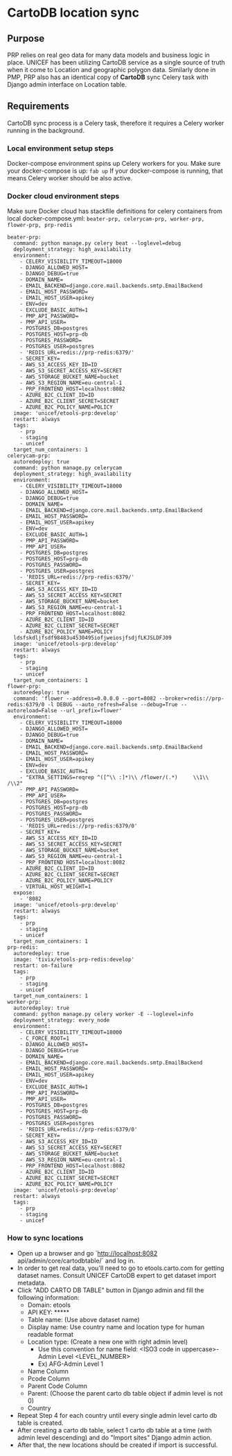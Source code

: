 # CartoDB location sync

## Purpose

PRP relies on real geo data for many data models and business logic in place. UNICEF has been utilizing CartoDB service as a single source of truth when it come to Location and geographic polygon data. Similarly done in PMP, PRP also has an identical copy of **CartoDB** sync Celery task with Django admin interface on Location table.

## Requirements

CartoDB sync process is a Celery task, therefore it requires a Celery worker running in the background.

### Local environment setup steps

Docker-compose environment spins up Celery workers for you. Make sure your docker-compose is up: `fab up` If your docker-compose is running, that means Celery worker should be also active.

### Docker cloud environment steps

Make sure Docker cloud has stackfile definitions for celery containers from local docker-compose.yml: `beater-prp, celerycam-prp, worker-prp, flower-prp, prp-redis`

```text
beater-prp:
  command: python manage.py celery beat --loglevel=debug
  deployment_strategy: high_availability
  environment:
    - CELERY_VISIBILITY_TIMEOUT=18000
    - DJANGO_ALLOWED_HOST=
    - DJANGO_DEBUG=true
    - DOMAIN_NAME=
    - EMAIL_BACKEND=django.core.mail.backends.smtp.EmailBackend
    - EMAIL_HOST_PASSWORD=
    - EMAIL_HOST_USER=apikey
    - ENV=dev
    - EXCLUDE_BASIC_AUTH=1
    - PMP_API_PASSWORD=
    - PMP_API_USER=
    - POSTGRES_DB=postgres
    - POSTGRES_HOST=prp-db
    - POSTGRES_PASSWORD=
    - POSTGRES_USER=postgres
    - 'REDIS_URL=redis://prp-redis:6379/'
    - SECRET_KEY=
    - AWS_S3_ACCESS_KEY_ID=ID
    - AWS_S3_SECRET_ACCESS_KEY=SECRET
    - AWS_STORAGE_BUCKET_NAME=bucket
    - AWS_S3_REGION_NAME=eu-central-1
    - PRP_FRONTEND_HOST=localhost:8082
    - AZURE_B2C_CLIENT_ID=ID
    - AZURE_B2C_CLIENT_SECRET=SECRET
    - AZURE_B2C_POLICY_NAME=POLICY
  image: 'unicef/etools-prp:develop'
  restart: always
  tags:
    - prp
    - staging
    - unicef
  target_num_containers: 1
celerycam-prp:
  autoredeploy: true
  command: python manage.py celerycam
  deployment_strategy: high_availability
  environment:
    - CELERY_VISIBILITY_TIMEOUT=18000
    - DJANGO_ALLOWED_HOST=
    - DJANGO_DEBUG=true
    - DOMAIN_NAME=
    - EMAIL_BACKEND=django.core.mail.backends.smtp.EmailBackend
    - EMAIL_HOST_PASSWORD=
    - EMAIL_HOST_USER=apikey
    - ENV=dev
    - EXCLUDE_BASIC_AUTH=1
    - PMP_API_PASSWORD=
    - PMP_API_USER=
    - POSTGRES_DB=postgres
    - POSTGRES_HOST=prp-db
    - POSTGRES_PASSWORD=
    - POSTGRES_USER=postgres
    - 'REDIS_URL=redis://prp-redis:6379/'
    - SECRET_KEY=
    - AWS_S3_ACCESS_KEY_ID=ID
    - AWS_S3_SECRET_ACCESS_KEY=SECRET
    - AWS_STORAGE_BUCKET_NAME=bucket
    - AWS_S3_REGION_NAME=eu-central-1
    - PRP_FRONTEND_HOST=localhost:8082
    - AZURE_B2C_CLIENT_ID=ID
    - AZURE_B2C_CLIENT_SECRET=SECRET
    - AZURE_B2C_POLICY_NAME=POLICY
  ldsfskdljfsdf98483u4530495iofjweiosjfsdjfLKJSLDFJ09
  image: 'unicef/etools-prp:develop'
  restart: always
  tags:
    - prp
    - staging
    - unicef
  target_num_containers: 1
flower-prp:
  autoredeploy: true
  command: 'flower --address=0.0.0.0 --port=8082 --broker=redis://prp-redis:6379/0 -l DEBUG --auto_refresh=False --debug=True --autoreload=False --url_prefix=flower'
  environment:
    - CELERY_VISIBILITY_TIMEOUT=18000
    - DJANGO_ALLOWED_HOST=
    - DJANGO_DEBUG=true
    - DOMAIN_NAME=
    - EMAIL_BACKEND=django.core.mail.backends.smtp.EmailBackend
    - EMAIL_HOST_PASSWORD=
    - EMAIL_HOST_USER=apikey
    - ENV=dev
    - EXCLUDE_BASIC_AUTH=1
    - "EXTRA_SETTINGS=reqrep ^([^\\ :]*)\\ /flower/(.*)     \\1\\ /\\2"
    - PMP_API_PASSWORD=
    - PMP_API_USER=
    - POSTGRES_DB=postgres
    - POSTGRES_HOST=prp-db
    - POSTGRES_PASSWORD=
    - POSTGRES_USER=postgres
    - 'REDIS_URL=redis://prp-redis:6379/0'
    - SECRET_KEY=
    - AWS_S3_ACCESS_KEY_ID=ID
    - AWS_S3_SECRET_ACCESS_KEY=SECRET
    - AWS_STORAGE_BUCKET_NAME=bucket
    - AWS_S3_REGION_NAME=eu-central-1
    - PRP_FRONTEND_HOST=localhost:8082
    - AZURE_B2C_CLIENT_ID=ID
    - AZURE_B2C_CLIENT_SECRET=SECRET
    - AZURE_B2C_POLICY_NAME=POLICY
    - VIRTUAL_HOST_WEIGHT=1
  expose:
    - '8082 
  image: 'unicef/etools-prp:develop'
  restart: always
  tags:
    - prp
    - staging
    - unicef
  target_num_containers: 1
prp-redis:
  autoredeploy: true
  image: 'tivix/etools-prp-redis:develop'
  restart: on-failure
  tags:
    - prp
    - staging
    - unicef
  target_num_containers: 1
worker-prp:
  autoredeploy: true
  command: python manage.py celery worker -E --loglevel=info
  deployment_strategy: every_node
  environment:
    - CELERY_VISIBILITY_TIMEOUT=18000
    - C_FORCE_ROOT=1
    - DJANGO_ALLOWED_HOST=
    - DJANGO_DEBUG=true
    - DOMAIN_NAME=
    - EMAIL_BACKEND=django.core.mail.backends.smtp.EmailBackend
    - EMAIL_HOST_PASSWORD=
    - EMAIL_HOST_USER=apikey
    - ENV=dev
    - EXCLUDE_BASIC_AUTH=1
    - PMP_API_PASSWORD=
    - PMP_API_USER=
    - POSTGRES_DB=postgres
    - POSTGRES_HOST=prp-db
    - POSTGRES_PASSWORD=
    - POSTGRES_USER=postgres
    - 'REDIS_URL=redis://prp-redis:6379/0'
    - SECRET_KEY=
    - AWS_S3_ACCESS_KEY_ID=ID
    - AWS_S3_SECRET_ACCESS_KEY=SECRET
    - AWS_STORAGE_BUCKET_NAME=bucket
    - AWS_S3_REGION_NAME=eu-central-1
    - PRP_FRONTEND_HOST=localhost:8082
    - AZURE_B2C_CLIENT_ID=ID
    - AZURE_B2C_CLIENT_SECRET=SECRET
    - AZURE_B2C_POLICY_NAME=POLICY
  image: 'unicef/etools-prp:develop'
  restart: always
  tags:
    - prp
    - staging
    - unicef
```

### How to sync locations

* Open up a browser and go \`[http://localhost:8082](http://localhost:8082) api/admin/core/cartodbtable/\` and log in.
* In order to get real data, you'll need to go to etools.carto.com for getting dataset names. Consult UNICEF CartoDB expert to get dataset import metadata.
* Click "ADD CARTO DB TABLE" button in Django admin and fill the following information:
  * Domain: etools
  * API KEY: \*\*\*\*\*
  * Table name: \(Use above dataset name\)
  * Display name: Use country name and location type for human readable format
  * Location type: \(Create a new one with right admin level\)
    * Use this convention for name field: &lt;ISO3 code in uppercase&gt;-Admin Level &lt;LEVEL\_NUMBER&gt;
    * Ex\) AFG-Admin Level 1
  * Name Column
  * Pcode Column
  * Parent Code Column
  * Parent: \(Choose the parent carto db table object if admin level is not 0\)
  * Country
* Repeat Step 4 for each country until every single admin level carto db table is created.
* After creating a carto db table, select 1 carto db table at a time \(with admin level descending\) and do "Import sites" Django admin action.
* After that, the new locations should be created if import is successful.

